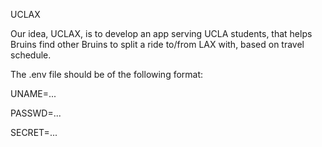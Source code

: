 UCLAX

Our idea, UCLAX, is to develop an app serving UCLA students, that helps Bruins find other Bruins to split a ride to/from LAX with, based on travel schedule.

The .env file should be of the following format:

UNAME=...

PASSWD=...

SECRET=...
